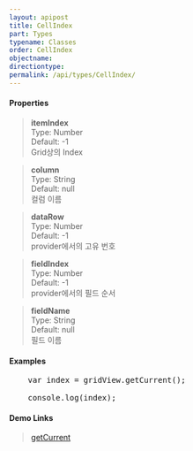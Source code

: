 ```yaml
---
layout: apipost
title: CellIndex
part: Types
typename: Classes
order: CellIndex
objectname: 
directiontype: 
permalink: /api/types/CellIndex/
---
```



#### Properties

> **itemIndex**  
> Type: Number   
> Default: -1   
> Grid상의 Index            

> **column**     
> Type: String   
> Default: null  
> 컬럼 이름  

> **dataRow**    
> Type: Number  
> Default: -1   
> provider에서의 고유 번호  

> **fieldIndex**    
> Type: Number  
> Default: -1   
> provider에서의 필드 순서  

> **fieldName**  
> Type: String   
> Default: null  
> 필드 이름   

#### Examples   

<pre class="prettyprint">
    var index = gridView.getCurrent();

    console.log(index);
</pre>

#### Demo Links

> [getCurrent](/api/GridBase/getCurrent)